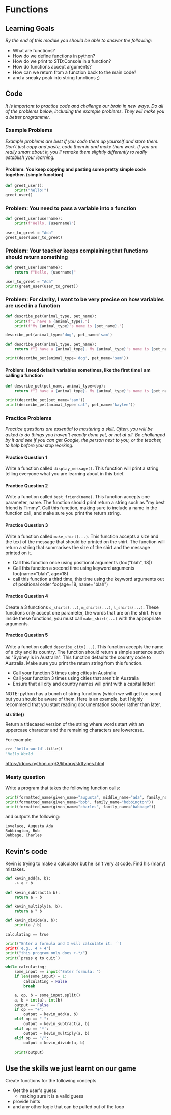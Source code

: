 # Functions

## Learning Goals

*By the end of this module you should be able to answer the following:*

* What are functions?
* How do we define functions in python?
* How do we print to STD:Console in a function?
* How do functions accept arguments?
* How can we return from a function back to the main code?
* and a sneaky peak into string functions ;)

## Code

*It is important to practice code and challenge our brain in new ways. Do all of the problems below, including the example problems. They will make you a better programmer.*

### Example Problems

*Example problems are best if you code them up yourself and store them. Don't just copy and paste, code them in and make them work. If you are really smart about it, you'll remake them slightly differently to really establish your learning.*

#### Problem: You keep copying and pasting some pretty simple code together. (simple function)

```python
def greet_user():
    print("hello!")
greet_user()
```

### Problem: You need to pass a variable into a function

```python
def greet_user(username):
    print(f"Hello, {username}")

user_to_greet = "Ada"
greet_user(user_to_greet)
```

### Problem: Your teacher keeps complaining that functions should return something

```python
def greet_user(username):
    return f"Hello, {username}"

user_to_greet = "Ada"
print(greet_user(user_to_greet))
```

### Problem: For clarity, I want to be very precise on how variables are used in a function

```python
def describe_pet(animal_type, pet_name):
    print(f"I have a {animal_type}.")
    print(f"My {animal_type}'s name is {pet_name}.")

describe_pet(animal_type='dog', pet_name='sam')
```

```python
def describe_pet(animal_type, pet_name):
    return f"I have a {animal_type}. My {animal_type}'s name is {pet_name}."

print(describe_pet(animal_type='dog', pet_name='sam'))
```

#### Problem: I need default variables sometimes, like the first time I am calling a function

```python
def describe_pet(pet_name, animal_type=dog):
    return f"I have a {animal_type}. My {animal_type}'s name is {pet_name}."

print(describe_pet(pet_name='sam'))
print(describe_pet(animal_type='cat', pet_name='kaylee'))

```

### Practice Problems

*Practice questions are essential to mastering a skill. Often, you will be asked to do things you haven't exactly done yet, or not at all. Be challenged by it and see if you can get Google, the person next to you, or the teacher, to help before you stop working.*

#### Practice Question 1

Write a function called `display_message()`. This function will print a string telling everyone what you are learning about in this brief. 

#### Practice Question 2

Write a function called `best_friend(name)`. This function accepts one parameter, name. The function should print return a string such as "my best friend is Timmy". Call this function, making sure to include a name in the function call, and make sure you print the return string.  

#### Practice Question 3

Write a function called `make_shirt(...)`. This function accepts a size and the text of the message that should be printed on the shirt. The function will return a string that summarises the size of the shirt and the message printed on it.

* Call this function once using positional arguments (foo("blah", 18))
* Call this function a second time using keyword arguments foo(name="blah", age=18)
* call this function a third time, this time using the keyword arguments out of positional order foo(age=18, name="blah")

#### Practice Question 4

Create a 3 functions `s_shirts(...)`, `m_shirts(...)`, `l_shirts(...)`. These functions only accept one parameter, the words that are on the shirt. From inside these functions, you must call `make_shirt(...)` with the appropriate arguments.

#### Practice Question 5

Write a function called `describe_city(...)`. This function accepts the name of a city and its country. The function should return a simple sentence such as "Sydney is in Australia". This function defaults the country code to Australia. Make sure you print the return string from this function.

* Call your function 3 times using cities in Australia
* Call your function 3 times using cities that aren't in Australia
* Ensure that all city and country names will print with a capital letter!

NOTE: python has a bunch of string functions (which we will get too soon) but you should be aware of them. Here is an example, but I highly recommend that you start reading documentation sooner rather than later.

**str.title()**

Return a titlecased version of the string where words start with an uppercase character and the remaining characters are lowercase.

For example:

```python
>>> 'hello world'.title()
'Hello World'
```

https://docs.python.org/3/library/stdtypes.html

### Meaty question

Write a program that takes the following function calls: 

```python
print(formatted_name(given_name="augusta", middle_name="ada", family_name="lovelace"))
print(formatted_name(given_name="bob", family_name="bobbington"))
print(formatted_name(given_name="charles", family_name="babbage"))
```

and outputs the following:

```cmd
Lovelace, Augusta Ada
Bobbington, Bob
Babbage, Charles
```


## Kevin's code 

Kevin is trying to make a calculator but he isn't very at code. Find his (many) mistakes. 

```python
def kevin_add{a, b}:
    -> a + b

def kevin_subtract(a b):
    return a - b

def kevin_multiply(a, b);
    return a * b

def kevin_divide(a, b):
    print(a / b)

calculating == true

print("Enter a formula and I will calculate it: '`)
print('e.g., 4 + 4')
print("this program only does +-*/")
print(`press q to quit`)

while calculating;
    some_input == input("Enter formula: ")
    if len(some_input) = 1:
        calculating = False
        break

    a, op, b = some_input.split()
    a, b = int(a), int(b)
    output == False
    if op == "+":
        output = kevin_add(a, b)
    elif op == "-":
        output = kevin_subtract(a, b)
    elif op == '*':
        output = kevin_multiply(a, b)
    elif op == "/":
        output = kevin_divide(a, b)
    
    print(output)

```

## Use the skills we just learnt on our game 

Create functions for the following concepts 

* Get the user's guess 
    * making sure it is a valid guess
* provide hints 
* and any other logic that can be pulled out of the loop
